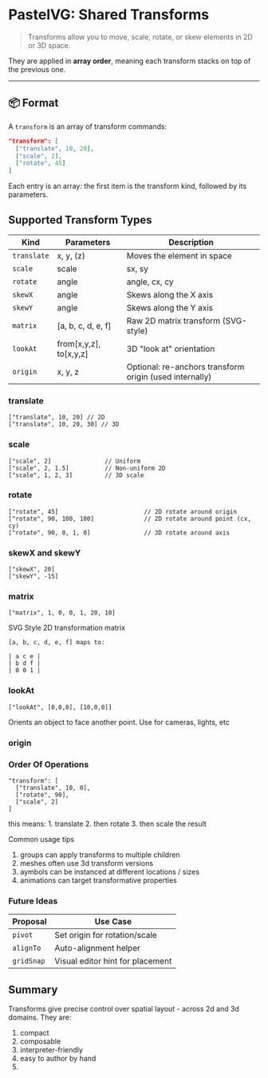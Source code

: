 # PastelVG: Shared Transforms

> Transforms allow you to move, scale, rotate, or skew elements in 2D or 3D space.

They are applied in **array order**, meaning each transform stacks on top of the previous one.

---

## 📦 Format

A `transform` is an array of transform commands:

```json
"transform": [
  ["translate", 10, 20],
  ["scale", 2],
  ["rotate", 45]
]
```

Each entry is an array: the first item is the transform kind, followed by its parameters.

## Supported Transform Types

| Kind        | Parameters                             | Description                                             |
| ----------- | -------------------------------------- | ------------------------------------------------------- |
| `translate` | x, y, (z)                              | Moves the element in space                              |
| `scale`     | scale | sx, sy | sx, sy, sz            | Scales the element uniformly or per-axis                |
| `rotate`    | angle | angle, cx, cy | angle, x, y, z | Rotates in 2D or 3D                                     |
| `skewX`     | angle                                  | Skews along the X axis                                  |
| `skewY`     | angle                                  | Skews along the Y axis                                  |
| `matrix`    | [a, b, c, d, e, f]                     | Raw 2D matrix transform (SVG-style)                     |
| `lookAt`    | from[x,y,z], to[x,y,z]                 | 3D "look at" orientation                                |
| `origin`    | x, y, z                                | Optional: re-anchors transform origin (used internally) |


### translate
```
["translate", 10, 20] // 2D
["translate", 10, 20, 30] // 3D
```

### scale
```
["scale", 2]               // Uniform
["scale", 2, 1.5]          // Non-uniform 2D
["scale", 1, 2, 3]         // 3D scale
```

### rotate
```
["rotate", 45]                        // 2D rotate around origin
["rotate", 90, 100, 100]              // 2D rotate around point (cx, cy)
["rotate", 90, 0, 1, 0]               // 3D rotate around axis
```

### skewX and skewY
```
["skewX", 20]
["skewY", -15]
```


### matrix
```
["matrix", 1, 0, 0, 1, 20, 10]
```

SVG Style 2D transformation matrix
```
[a, b, c, d, e, f] maps to:

| a c e |
| b d f |
| 0 0 1 |

```


### lookAt
```
["lookAt", [0,0,0], [10,0,0]]
```

Orients an object to face another point.  Use for cameras, lights, etc

### origin


### Order Of Operations
```
"transform": [
  ["translate", 10, 0],
  ["rotate", 90],
  ["scale", 2]
]
```
this means:  1. translate 2. then rotate 3.  then scale the result

Common usage tips

1.  groups can apply transforms to multiple children
2.  meshes often use 3d transform versions
3.  aymbols can be instanced at different locations / sizes
4.  animations can target transformative properties

   ### Future Ideas
   | Proposal   | Use Case                         |
| ---------- | -------------------------------- |
| `pivot`    | Set origin for rotation/scale    |
| `alignTo`  | Auto-alignment helper            |
| `gridSnap` | Visual editor hint for placement |


## Summary
Transforms give precise control over spatial layout - across 2d and 3d domains.  They are:

1.  compact
2.  composable
3.  interpreter-friendly
4.  easy to author by hand
5.  
